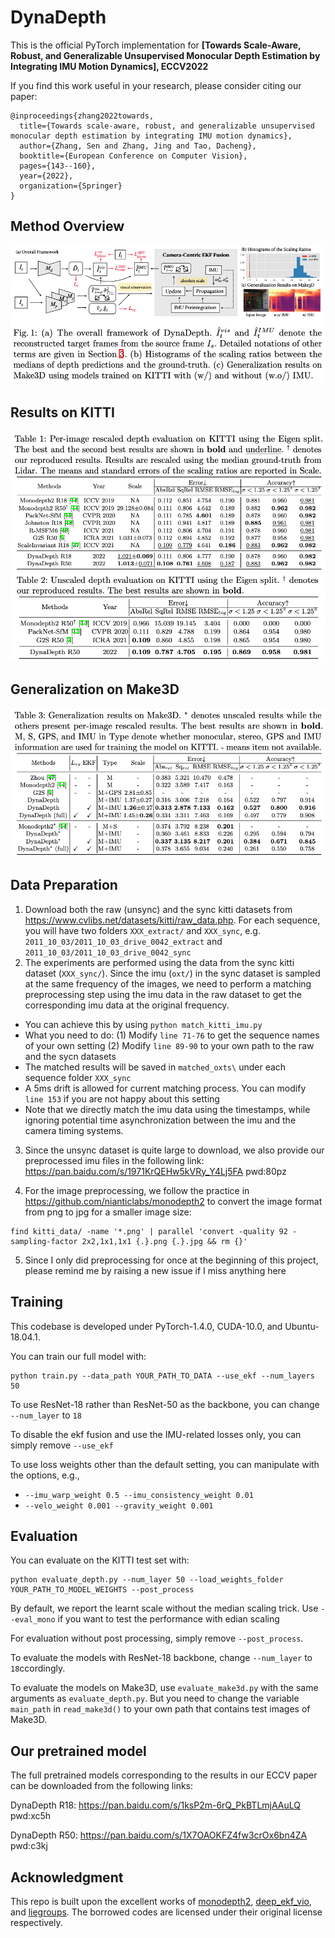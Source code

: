 # DynaDepth

This is the official PyTorch implementation for **[Towards Scale-Aware, Robust, and Generalizable Unsupervised Monocular Depth Estimation by Integrating IMU Motion Dynamics], ECCV2022**

If you find this work useful in your research, please consider citing our paper:
```
@inproceedings{zhang2022towards,
  title={Towards scale-aware, robust, and generalizable unsupervised monocular depth estimation by integrating IMU motion dynamics},
  author={Zhang, Sen and Zhang, Jing and Tao, Dacheng},
  booktitle={European Conference on Computer Vision},
  pages={143--160},
  year={2022},
  organization={Springer}
}
```

## Method Overview
![](assets/framework.png)

## Results on KITTI
![](assets/result_1.png)
![](assets/result_2.png)

## Generalization on Make3D
![](assets/result_3.png)

## Data Preparation

1. Download both the raw (unsync) and the sync kitti datasets from https://www.cvlibs.net/datasets/kitti/raw_data.php. For each sequence, you will have two folders ```XXX_extract/``` and ```XXX_sync```, e.g. ```2011_10_03/2011_10_03_drive_0042_extract``` and ```2011_10_03/2011_10_03_drive_0042_sync```
2. The experiments are performed using the data from the sync kitti dataset (```XXX_sync/```). Since the imu (```oxt/```) in the sync dataset is sampled at the same frequency of the images, we need to perform a matching preprocessing step using the imu data in the raw dataset to get the corresponding imu data at the original frequency. 

* You can achieve this by using ```python match_kitti_imu.py```
* What you need to do: (1) Modify ```line 71-76``` to get the sequence names of your own setting (2) Modify ```line 89-90``` to your own path to the raw and the sycn datasets
* The matched results will be saved in ```matched_oxts\``` under each sequence folder ```XXX_sync```
* A 5ms drift is allowed for current matching process. You can modify ```line 153``` if you are not happy about this setting
* Note that we directly match the imu data using the timestamps, while ignoring potential time asynchronization between the imu and the camera timing systems. 

3. Since the unsync dataset is quite large to download, we also provide our preprocessed imu files in the following link: https://pan.baidu.com/s/1971KrQEHw5kVRy_Y4Lj5FA  pwd:80pz

4. For the image preprocessing, we follow the practice in https://github.com/nianticlabs/monodepth2 to convert the image format from png to jpg for a smaller image size:

```
find kitti_data/ -name '*.png' | parallel 'convert -quality 92 -sampling-factor 2x2,1x1,1x1 {.}.png {.}.jpg && rm {}'
```

5. Since I only did preprocessing for once at the beginning of this project, please remind me by raising a new issue if I miss anything here


## Training

This codebase is developed under PyTorch-1.4.0, CUDA-10.0, and Ubuntu-18.04.1. 

You can train our full model with:

```shell
python train.py --data_path YOUR_PATH_TO_DATA --use_ekf --num_layers 50
```

To use ResNet-18 rather than ResNet-50 as the backbone, you can change ```--num_layer``` to ```18```

To disable the ekf fusion and use the IMU-related losses only, you can simply remove ```--use_ekf```

To use loss weights other than the default setting, you can manipulate with the options, e.g.,
* ```--imu_warp_weight 0.5 --imu_consistency_weight 0.01```
* ```--velo_weight 0.001 --gravity_weight 0.001```

## Evaluation 

You can evaluate on the KITTI test set with:

```shell
python evaluate_depth.py --num_layer 50 --load_weights_folder YOUR_PATH_TO_MODEL_WEIGHTS --post_process
```

By default, we report the learnt scale without the median scaling trick. Use ```--eval_mono``` if you want to test the performance with edian scaling

For evaluation without post processing, simply remove ```--post_process```. 

To evaluate the models with ResNet-18 backbone, change ```--num_layer``` to ```18```ccordingly.

To evaluate the models on Make3D, use ```evaluate_make3d.py``` with the same arguments as ```evaluate_depth.py```. But you need to change the variable ```main_path``` in ```read_make3d()``` to your own path that contains test images of Make3D.

## Our pretrained model
The full pretrained models corresponding to the results in our ECCV paper can be downloaded from the following links:

DynaDepth R18: https://pan.baidu.com/s/1ksP2m-6rQ_PkBTLmjAAuLQ  pwd:xc5h

DynaDepth R50: https://pan.baidu.com/s/1X7OAOKFZ4fw3crOx6bn4ZA  pwd:c3kj


## Acknowledgment
This repo is built upon the excellent works of [monodepth2](https://github.com/nianticlabs/monodepth2), [deep_ekf_vio](https://github.com/lichunshang/deep_ekf_vio), and [liegroups](https://github.com/utiasSTARS/liegroups). The borrowed codes are licensed under their original license respectively.
